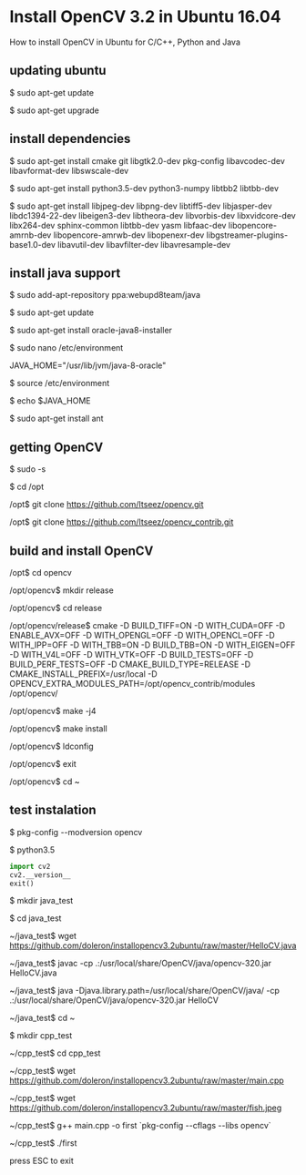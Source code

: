 # Install OpenCV 3.2 in Ubuntu 16.04
How to install OpenCV in Ubuntu for C/C++, Python and Java

## updating ubuntu

$ sudo apt-get update

$ sudo apt-get upgrade

## install dependencies

$ sudo apt-get install cmake git libgtk2.0-dev pkg-config libavcodec-dev libavformat-dev libswscale-dev

$ sudo apt-get install python3.5-dev python3-numpy libtbb2 libtbb-dev 

$ sudo apt-get install libjpeg-dev libpng-dev libtiff5-dev libjasper-dev libdc1394-22-dev libeigen3-dev libtheora-dev libvorbis-dev libxvidcore-dev libx264-dev sphinx-common libtbb-dev yasm libfaac-dev libopencore-amrnb-dev libopencore-amrwb-dev libopenexr-dev libgstreamer-plugins-base1.0-dev libavutil-dev libavfilter-dev  libavresample-dev

## install java support

$ sudo add-apt-repository ppa:webupd8team/java

$ sudo apt-get update

$ sudo apt-get install oracle-java8-installer

$ sudo nano /etc/environment

JAVA_HOME="/usr/lib/jvm/java-8-oracle"

$ source /etc/environment

$ echo $JAVA_HOME

$ sudo apt-get install ant

## getting OpenCV

$ sudo -s

$ cd /opt

/opt$ git clone https://github.com/Itseez/opencv.git

/opt$ git clone https://github.com/Itseez/opencv_contrib.git

## build and install OpenCV

/opt$ cd opencv

/opt/opencv$ mkdir release

/opt/opencv$ cd release

/opt/opencv/release$ cmake -D BUILD_TIFF=ON -D WITH_CUDA=OFF -D ENABLE_AVX=OFF -D WITH_OPENGL=OFF -D WITH_OPENCL=OFF -D WITH_IPP=OFF -D WITH_TBB=ON -D BUILD_TBB=ON -D WITH_EIGEN=OFF -D WITH_V4L=OFF -D WITH_VTK=OFF -D BUILD_TESTS=OFF -D BUILD_PERF_TESTS=OFF -D CMAKE_BUILD_TYPE=RELEASE  -D CMAKE_INSTALL_PREFIX=/usr/local -D OPENCV_EXTRA_MODULES_PATH=/opt/opencv_contrib/modules /opt/opencv/

/opt/opencv$ make -j4

/opt/opencv$ make install

/opt/opencv$ ldconfig

/opt/opencv$ exit

/opt/opencv$ cd ~

## test instalation
	
$ pkg-config --modversion opencv

$ python3.5
```python
import cv2
cv2.__version__
exit()
```
$ mkdir java_test

$ cd java_test

~/java_test$ wget https://github.com/doleron/installopencv3.2ubuntu/raw/master/HelloCV.java

~/java_test$ javac -cp .:/usr/local/share/OpenCV/java/opencv-320.jar HelloCV.java

~/java_test$ java -Djava.library.path=/usr/local/share/OpenCV/java/ -cp .:/usr/local/share/OpenCV/java/opencv-320.jar HelloCV

~/java_test$ cd ~

$ mkdir cpp_test

~/cpp_test$ cd cpp_test

~/cpp_test$ wget https://github.com/doleron/installopencv3.2ubuntu/raw/master/main.cpp

~/cpp_test$ wget https://github.com/doleron/installopencv3.2ubuntu/raw/master/fish.jpeg

~/cpp_test$ g++ main.cpp -o first \`pkg-config --cflags --libs opencv\`

~/cpp_test$ ./first

press ESC to exit


